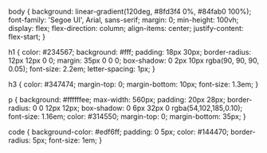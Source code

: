 
body {
    background: linear-gradient(120deg, #8fd3f4 0%, #84fab0 100%);
    font-family: 'Segoe UI', Arial, sans-serif;
    margin: 0;
    min-height: 100vh;
    display: flex;
    flex-direction: column;
    align-items: center;
    justify-content: flex-start;
}

h1 {
    color: #234567;
    background: #fff;
    padding: 18px 30px;
    border-radius: 12px 12px 0 0;
    margin: 35px 0 0 0;
    box-shadow: 0 2px 10px rgba(90, 90, 90, 0.05);
    font-size: 2.2em;
    letter-spacing: 1px;
}

h3 {
    color: #347474;
    margin-top: 0;
    margin-bottom: 10px;
    font-size: 1.3em;
}

p {
    background: #ffffffee;
    max-width: 560px;
    padding: 20px 28px;
    border-radius: 0 0 12px 12px;
    box-shadow: 0 6px 32px 0 rgba(54,102,185,0.10);
    font-size: 1.16em;
    color: #314550;
    margin-top: 0;
    margin-bottom: 35px;
}

code {
    background-color: #edf6ff;
    padding: 0 5px;
    color: #144470;
    border-radius: 5px;
    font-size: 1em;
}
